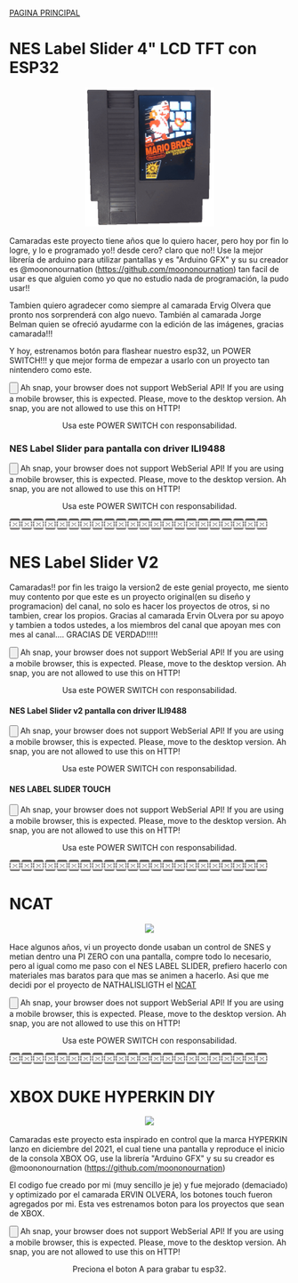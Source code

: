 [PAGINA PRINCIPAL](index.md)

# NES Label Slider 4" LCD TFT con ESP32



<p align="center">
 <img src="imagenes/cartucho.gif"
height="250">
</p>

Camaradas este proyecto tiene años que lo quiero hacer, pero hoy por fin lo logre, y lo e programado yo!! desde cero? claro que no!!
Use la mejor librería de arduino para utilizar pantallas y es "Arduino GFX" y su su creador es @moononournation (https://github.com/moononournation) tan facil de usar es que alguien como yo que no estudio nada de programación, la pudo usar!!

Tambien quiero agradecer como siempre al camarada Ervig Olvera que pronto nos sorprenderá con algo nuevo. También al camarada Jorge Belman quien se ofreció ayudarme con la edición de las imágenes, gracias camarada!!!

Y hoy, estrenamos botón para flashear nuestro esp32, un POWER SWITCH!!! y que mejor forma de empezar a usarlo con un proyecto tan nintendero como este.


 <esp-web-install-button manifest="proyectos/varios/nescart/manifest.json">
 
  <script type="module" src="web/install-button.js?module"></script>
  <input class="btn" type="button" slot="activate"/>
  <span slot="unsupported">Ah snap, your browser does not support WebSerial API! If you are using a mobile browser, this is expected. Please, move to the desktop version.</span>
  <span slot="not-allowed">Ah snap, you are not allowed to use this on HTTP!</span>
</esp-web-install-button>
<p align="center">
Usa este POWER SWITCH con responsabilidad.
</p>



<script>
  // preload bg images
  var img1 = new Image();
  var img2 = new Image();
  img1.src="pswitch_h.png";
  img2.src="pswitch_p.png";
</script>

### NES Label Slider para pantalla con driver ILI9488

 <esp-web-install-button manifest="proyectos/varios/nescart/ILI9488/manifest.json">
 
  <script type="module" src="web/install-button.js?module"></script>
  <input class="btn" type="button" slot="activate"/>
  <span slot="unsupported">Ah snap, your browser does not support WebSerial API! If you are using a mobile browser, this is expected. Please, move to the desktop version.</span>
  <span slot="not-allowed">Ah snap, you are not allowed to use this on HTTP!</span>
</esp-web-install-button>
<p align="center">
Usa este POWER SWITCH con responsabilidad.
</p>



<script>
  // preload bg images
  var img1 = new Image();
  var img2 = new Image();
  img1.src="pswitch_h.png";
  img2.src="pswitch_p.png";
</script>

<img src="imagenes/dividir.jpg"
height="20"><img src="imagenes/dividir.jpg"
height="20">

# NES Label Slider V2
Camaradas!! por fin les traigo la version2 de este genial proyecto, me siento muy contento por que este es un proyecto original(en su diseño y programacion) del canal, no solo es hacer los proyectos de otros, si no tambien, crear los propios. Gracias al camarada Ervin OLvera por su apoyo y tambien a todos ustedes, a los miembros del canal que apoyan mes con mes al canal.... GRACIAS DE VERDAD!!!!!

 <esp-web-install-button manifest="proyectos/varios/nescart/v2/manifest.json">
 
  <script type="module" src="web/install-button.js?module"></script>
  <input class="btn" type="button" slot="activate"/>
  <span slot="unsupported">Ah snap, your browser does not support WebSerial API! If you are using a mobile browser, this is expected. Please, move to the desktop version.</span>
  <span slot="not-allowed">Ah snap, you are not allowed to use this on HTTP!</span>
</esp-web-install-button>
<p align="center">
Usa este POWER SWITCH con responsabilidad.
</p>



<script>
  // preload bg images
  var img1 = new Image();
  var img2 = new Image();
  img1.src="pswitch_h.png";
  img2.src="pswitch_p.png";
</script>


#### NES Label Slider v2 pantalla con driver ILI9488

 <esp-web-install-button manifest="proyectos/varios/nescart/V2_ILI9488/manifest.json">

  <script type="module" src="web/install-button.js?module"></script>
  <input class="btn" type="button" slot="activate"/>
  <span slot="unsupported">Ah snap, your browser does not support WebSerial API! If you are using a mobile browser, this is expected. Please, move to the desktop version.</span>
  <span slot="not-allowed">Ah snap, you are not allowed to use this on HTTP!</span>
</esp-web-install-button>
<p align="center">
Usa este POWER SWITCH con responsabilidad.
</p>



<script>
  // preload bg images
  var img1 = new Image();
  var img2 = new Image();
  img1.src="pswitch_h.png";
  img2.src="pswitch_p.png";
</script>



#### NES LABEL SLIDER TOUCH

 <esp-web-install-button manifest="proyectos/varios/nescart/touch/manifest.json">

  <script type="module" src="web/install-button.js?module"></script>
  <input class="btn" type="button" slot="activate"/>
  <span slot="unsupported">Ah snap, your browser does not support WebSerial API! If you are using a mobile browser, this is expected. Please, move to the desktop version.</span>
  <span slot="not-allowed">Ah snap, you are not allowed to use this on HTTP!</span>
</esp-web-install-button>
<p align="center">
Usa este POWER SWITCH con responsabilidad.
</p>



<script>
  // preload bg images
  var img1 = new Image();
  var img2 = new Image();
  img1.src="pswitch_h.png";
  img2.src="pswitch_p.png";
</script>



<img src="imagenes/dividir.jpg"
height="20"><img src="imagenes/dividir.jpg"
height="20">



# NCAT



<p align="center">
 <img src="imagenes/ncat.png"
height="250">
</p>

Hace algunos años, vi un proyecto donde usaban un control de SNES y metian dentro una PI ZERO con una pantalla, compre todo lo necesario, pero al igual como me paso con el NES LABEL SLIDER, prefiero hacerlo con materiales mas baratos para que mas se animen a hacerlo. Asi que me decidi por el proyecto de NATHALISLIGTH el [NCAT](https://github.com/nathalislight/NCAT)


 <esp-web-install-button manifest="proyectos/varios/ncat/manifest.json">
 
  <script type="module" src="web/install-button.js?module"></script>
  <input class="btn" type="button" slot="activate"/>
  <span slot="unsupported">Ah snap, your browser does not support WebSerial API! If you are using a mobile browser, this is expected. Please, move to the desktop version.</span>
  <span slot="not-allowed">Ah snap, you are not allowed to use this on HTTP!</span>
</esp-web-install-button>
<p align="center">
Usa este POWER SWITCH con responsabilidad.
</p>


<img src="imagenes/dividir.jpg"
height="20"><img src="imagenes/dividir.jpg"
height="20">

# XBOX DUKE HYPERKIN DIY

<p align="center">
 <img src="proyectos/varios/duke/controlxbox.gif"
height="250">
</p>

Camaradas este proyecto esta inspirado en control que la marca HYPERKIN lanzo en diciembre del 2021, el cual tiene una pantalla y reproduce el inicio de la consola XBOX OG, use la librería "Arduino GFX" y su su creador es @moononournation (https://github.com/moononournation)

El codigo fue creado por mi (muy sencillo je je) y fue mejorado (demaciado) y optimizado por el camarada ERVIN OLVERA, los botones touch fueron agregados por mi. Esta ves estrenamos boton para los proyectos que sean de XBOX.


 <esp-web-install-button manifest="proyectos/varios/duke/manifest.json">
 
  <script type="module" src="web/install-button.js?module"></script>
  <input class="btn2" type="button" slot="activate"/>
  <span slot="unsupported">Ah snap, your browser does not support WebSerial API! If you are using a mobile browser, this is expected. Please, move to the desktop version.</span>
  <span slot="not-allowed">Ah snap, you are not allowed to use this on HTTP!</span>
</esp-web-install-button>
<p align="center">
Preciona el boton A para grabar tu esp32.
</p>
